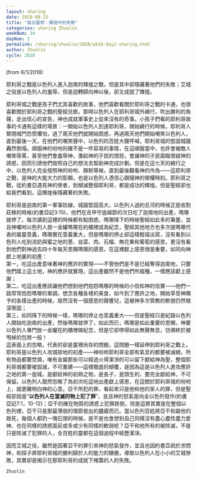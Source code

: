 ```yaml
---
layout: sharing
date: 2020-08-25
title: "每日靈修：輝煌中的失敗"
categories: sharing Zhuolin
weekNum: 34
dayNum: 2
permalink: /sharing/zhuolin/2020/wk34-day2-sharing.html
author: Zhuolin
cycle: 2020
---
```

(from 6/1/2018)

耶利哥之戰是以色列人進入迦南的輝煌之戰，但是其中卻隱藏著他們的失敗；艾城之役是以色列人的羞辱，但是迴轉歸向神以後，卻又成就了輝煌。  

耶利哥城之戰是孩子們尤其喜歡的故事，他們喜歡看關於耶利哥之戰的卡通，也很喜歡關於耶利哥之戰的聖經兒歌。那時以色列人在耶利哥城外繞行，吹出勝利的角聲，走出信心的宣告，神也成就軍事史上從來沒有的奇事。小孩子們看的耶利哥故事的卡通有這樣的場景：一開始以色列人到達耶利哥，開始繞行的時候，耶利哥人緊閉城門恐慌懼怕，過了兩天他們就開始困惑，再過兩天他們開始嘲笑以色利人，直到最後一天，在他們的嘲笑聲中，以色列的百姓大聲呼喊，耶利哥城的堅固城牆轟然倒塌。順服神的吩咐的確不是一件容易的事情，在這順服當中，也許會被敵人嘲笑辱罵，甚至他們會羞辱神，激起神的子民的憤怒，會讓神的子民面臨懷疑神的誘惑，因而引誘他們按照自己的想法去幫助神完成計劃。但是在這七天的繞行之中，以色列人完全按照神的吩咐、靜默等候，直到最後觀看神的作為——這耶利哥之戰，是神的大能大力的彰顯，也是以色列人憑信心跟隨神的榮耀時刻。耶利哥之戰，從約書亞遇見神的使者，到傾滅整個耶利哥，都是成功的輝煌。但是聖經卻也給我們看到，這輝煌後隱藏著的失敗。  

耶利哥是迦南的第一軍事防線，城牆堅固高大，以色列人過約旦河的時候正是收割莊稼的時候(約書亞記3:15)，他們在吉甲守逾越節的次日吃了迦南地的出產，嗎哪就停了。每次讀到這裡的時候都有點困惑，嗎哪降下的時候聖經如此多的筆墨，並且神囑咐以色列人放一金罐嗎哪在約櫃裡成為紀念，聖經其他地方也多次提嗎哪代表的屬靈意義，嗎哪實在意義重大，但是嗎哪的停止卻這樣輕描淡寫，沒有看到以色列人吃到流奶與蜜之地的蔥、韭菜、肉、石榴、無花果和葡萄的感恩，更沒有看到他們對神過去四十年每天恩賜嗎哪的感恩。在這裡獻上感恩很是重要，如同向神獻上地裏的初產：  
第一，吃這出產意味著神的應許的實現——不管他們是不是已經奪得迦南地，只要他們踏上這土地，神的應許就實現，這出產雖然不是他們所栽種，一樣應該獻上感謝；  
第二，吃這出產應該讓他們想到他們抱怨嗎哪的時候的小信和神的信實——他們一路常常抱怨嗎哪的單調，想念各種各樣的美食，如今到了應許之地，開始享受神賜予的各樣出產的時候，居然沒有一個感恩的聲響兒，這被神多次管教的軟弱仍然根深蒂固；  
第三，如同降下的時候一樣，嗎哪的停止也意義重大——但是聖經只是紀錄以色列人開始吃迦南的出產，然後嗎哪就停了，如此而已，嗎哪是如此重要的恩賜，神要以色列人專門放一金罐在約櫃裡做紀念，但是它卻停得如此無聲無息，彷彿終於被甩掉的包袱一般！  
這表面上的忽略，代表的卻是靈裡尚存的問題，這問題一樣延伸到耶利哥之戰上。耶利哥是以色列人攻城掠地的初產——神吩咐耶利哥全部有氣息的都要被滅絕，所有物品都要焚燒，唯有金屬那些可以經過火得潔淨的可以留下獻給神為聖，整個耶利哥城都要被毀滅，不可重建——這樣徹底的傾覆，是因為這是以色列人進攻應許之地的第一座城，是獻給神的初熟之物，是長子，是頭生的，要完全獻給神，不可保留。以色列人既然忽略了為初次吃這地出產獻上感恩，在這關於耶利哥城的吩咐上，就更難明白神的心意。亞干所犯的罪，看起來只是他和他的家人的罪，但是聖經卻說是“**以色列人在當滅的物上犯了罪**”，並且神的怒氣是向全以色列發作(約書亞記7:1，10-12)；亞干的確在物質的誘惑上犯罪跌倒，但是這罪其實是在整個以色列裡，亞干只是那最薄弱的環節發出的膿瘡而已。當以色列百姓將亞干和屬他的致死，每個人都扔一塊石頭的時候，是不是也會想到自己同樣沒有盡心盡性盡力愛神、也在同樣的誘惑面前或多或少有同樣的軟弱呢？亞干和他所有的被除滅，不是只是除滅了犯罪的人，全百姓的靈都在這個過程中經歷潔淨。  

因而艾城之役，雖然是因著亞干的罪引來神的怒氣發作，並且也因約書亞疏於求問神，和探子將耶利哥城的勝利歸於人的能力的驕傲，導致以色列人在小小的艾城慘敗，其實卻是揭示在那耶利哥的成就下掩蓋的人的失敗。  

`Zhuolin`  

